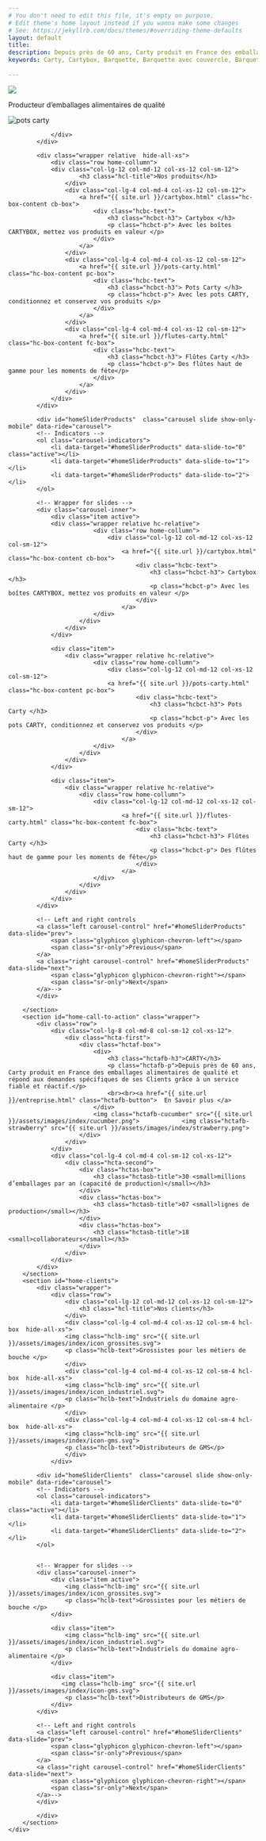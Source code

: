 ```yaml
---
# You don't need to edit this file, it's empty on purpose.
# Edit theme's home layout instead if you wanna make some changes
# See: https://jekyllrb.com/docs/themes/#overriding-theme-defaults
layout: default
title: 
description: Depuis près de 60 ans, Carty produit en France des emballages alimentaires de qualité et répond aux demandes spécifiques de ses Clients grâce à un service fiable et réactif.
keywords: Carty, Cartybox, Barquette, Barquette avec couvercle, Barquette micro-ondable, Barquette alimentaire, Barquette plastique, Barquette réutilisable, Barquette polypropylène, Caissette plastique, Caissette alimentaire, Caissette micro-ondable, Caissette avec couvercle, Boîte alimentaire, Boîte micro-ondable, Boîte plastique, Boîte avec couvercle, Emballage alimentaire, Emballage plastqiue, Emballage réutilisable, Emballage micro-ondable, Emballage avec couvercle, Pots plastqiues, Ports à rillettes, Pots à miel, Pots à crème fraîche, Pots à fromage frais, Pots alimentaires, Pots polypropylène, Pots PP, Pots PS, Flûtes PS, Flûtes à champagne, Flûtes plastiques
    
---
```

<main class="page-content" aria-label="Content">
    <div id="home">
        <section class="container-fluid no-padding">
            <div class="main-banner">
                <div class="mb-text">
                    <img src="{{ site.url }}/assets/images/index/icon-diamond.svg">
                    <p class="mbt-p">
                    Producteur d’emballages
                    alimentaires de qualité
                    </p>
                </div>
            </div>
            <div class="wrapper relative hc-relative-banner">
                <div class="row home-collumn-banner">
                    <div class="col-lg-12 col-md-12 col-xs-12 col-sm-12">
                         <img src="{{ site.url }}/assets/images/potscarty-pots/explanation/potscarty-2-01.jpg" alt="pots carty">
                    </div>
                   
                </div>
            </div>

            <div class="wrapper relative  hide-all-xs">
                <div class="row home-collumn">
                <div class="col-lg-12 col-md-12 col-xs-12 col-sm-12">
                        <h3 class="hcl-title">Nos produits</h3>
                    </div>
                    <div class="col-lg-4 col-md-4 col-xs-12 col-sm-12">
                        <a href="{{ site.url }}/cartybox.html" class="hc-box-content cb-box">
                            <div class="hcbc-text">
                                <h3 class="hcbct-h3"> Cartybox </h3>
                                <p class="hcbct-p"> Avec les boîtes CARTYBOX, mettez vos produits en valeur </p>
                            </div>
                        </a>
                    </div>
                    <div class="col-lg-4 col-md-4 col-xs-12 col-sm-12">
                        <a href="{{ site.url }}/pots-carty.html" class="hc-box-content pc-box">
                            <div class="hcbc-text">
                                <h3 class="hcbct-h3"> Pots Carty </h3>
                                <p class="hcbct-p"> Avec les pots CARTY, conditionnez et conservez vos produits </p>
                            </div>
                        </a>
                    </div>
                    <div class="col-lg-4 col-md-4 col-xs-12 col-sm-12">
                        <a href="{{ site.url }}/flutes-carty.html" class="hc-box-content fc-box">
                            <div class="hcbc-text">
                                <h3 class="hcbct-h3"> Flûtes Carty </h3>
                                <p class="hcbct-p"> Des flûtes haut de gamme pour les moments de fête</p>
                            </div>
                        </a>
                    </div>
                </div>
            </div>
            
            <div id="homeSliderProducts"  class="carousel slide show-only-mobile" data-ride="carousel">
            <!-- Indicators -->
            <ol class="carousel-indicators">
                <li data-target="#homeSliderProducts" data-slide-to="0" class="active"></li>
                <li data-target="#homeSliderProducts" data-slide-to="1"></li>
                <li data-target="#homeSliderProducts" data-slide-to="2"></li>
            </ol>

            <!-- Wrapper for slides -->
            <div class="carousel-inner">
                <div class="item active">
                <div class="wrapper relative hc-relative">
                            <div class="row home-collumn">
                                <div class="col-lg-12 col-md-12 col-xs-12 col-sm-12">
                                    <a href="{{ site.url }}/cartybox.html" class="hc-box-content cb-box">
                                        <div class="hcbc-text">
                                            <h3 class="hcbct-h3"> Cartybox </h3>
                                            <p class="hcbct-p"> Avec les boîtes CARTYBOX, mettez vos produits en valeur </p>
                                        </div>
                                    </a>
                            </div>
                        </div>
                    </div>
                </div>

                <div class="item">
                    <div class="wrapper relative hc-relative">
                            <div class="row home-collumn">
                                <div class="col-lg-12 col-md-12 col-xs-12 col-sm-12">
                                <a href="{{ site.url }}/pots-carty.html" class="hc-box-content pc-box">
                                        <div class="hcbc-text">
                                            <h3 class="hcbct-h3"> Pots Carty </h3>
                                            <p class="hcbct-p"> Avec les pots CARTY, conditionnez et conservez vos produits </p>
                                        </div>
                                    </a>
                            </div>
                        </div>
                    </div>
                </div>

                <div class="item">
                    <div class="wrapper relative hc-relative">
                        <div class="row home-collumn">
                            <div class="col-lg-12 col-md-12 col-xs-12 col-sm-12">
                                    <a href="{{ site.url }}/flutes-carty.html" class="hc-box-content fc-box">
                                        <div class="hcbc-text">
                                            <h3 class="hcbct-h3"> Flûtes Carty </h3>
                                            <p class="hcbct-p"> Des flûtes haut de gamme pour les moments de fête</p>
                                        </div>
                                    </a>
                            </div>
                        </div>
                    </div>
                </div>
            </div>

            <!-- Left and right controls 
            <a class="left carousel-control" href="#homeSliderProducts" data-slide="prev">
                <span class="glyphicon glyphicon-chevron-left"></span>
                <span class="sr-only">Previous</span>
            </a>
            <a class="right carousel-control" href="#homeSliderProducts" data-slide="next">
                <span class="glyphicon glyphicon-chevron-right"></span>
                <span class="sr-only">Next</span>
            </a>-->
            </div>

        </section>
        <section id="home-call-to-action" class="wrapper">
            <div class="row">
                <div class="col-lg-8 col-md-8 col-sm-12 col-xs-12">
                    <div class="hcta-first">
                        <div class="hctaf-box">
                            <div>
                                <h3 class="hctafb-h3">CARTY</h3>
                                <p class="hctafb-p">Depuis près de 60 ans, Carty produit en France des emballages alimentaires de qualité et répond aux demandes spécifiques de ses Clients grâce à un service fiable et réactif.</p>
                                <br><br><a href="{{ site.url }}/entreprise.html" class="hctafb-button">  En Savoir plus </a>   
                            </div> 
                            <img class="hctafb-cucumber" src="{{ site.url }}/assets/images/index/cucumber.png">            <img class="hctafb-strawberry" src="{{ site.url }}/assets/images/index/strawberry.png">      
                        </div>
                    </div>
                </div> 
                <div class="col-lg-4 col-md-4 col-sm-12 col-xs-12">
                    <div class="hcta-second">
                        <div class="hctas-box">
                            <h3 class="hctasb-title">30 <small>millions d’emballages par an (capacité de production)</small></h3>
                        </div>
                        <div class="hctas-box">
                            <h3 class="hctasb-title">07 <small>lignes de production</small></h3>
                        </div>
                        <div class="hctas-box">
                            <h3 class="hctasb-title">18 <small>collaborateurs</small></h3>
                        </div>
                    </div>
                </div> 
            </div>
        </section>
        <section id="home-clients">
            <div class="wrapper">
                <div class="row">
                    <div class="col-lg-12 col-md-12 col-xs-12 col-sm-12">
                        <h3 class="hcl-title">Nos clients</h3>
                    </div>
                    <div class="col-lg-4 col-md-4 col-xs-12 col-sm-4 hcl-box  hide-all-xs">
                    <img class="hclb-img" src="{{ site.url }}/assets/images/index/icon_grossites.svg">
                    <p class="hclb-text">Grossistes pour les métiers de bouche </p>
                    </div>
                    <div class="col-lg-4 col-md-4 col-xs-12 col-sm-4 hcl-box  hide-all-xs">
                    <img class="hclb-img" src="{{ site.url }}/assets/images/index/icon_industriel.svg">
                    <p class="hclb-text">Industriels du domaine agro-alimentaire </p>   
                    </div>
                    <div class="col-lg-4 col-md-4 col-xs-12 col-sm-4 hcl-box  hide-all-xs">
                    <img class="hclb-img" src="{{ site.url }}/assets/images/index/icon-gms.svg">  
                    <p class="hclb-text">Distributeurs de GMS</p>
                    </div>                
                </div>

            <div id="homeSliderClients"  class="carousel slide show-only-mobile" data-ride="carousel">
            <!-- Indicators -->
            <ol class="carousel-indicators">
                <li data-target="#homeSliderClients" data-slide-to="0" class="active"></li>
                <li data-target="#homeSliderClients" data-slide-to="1"></li>
                <li data-target="#homeSliderClients" data-slide-to="2"></li>
            </ol>
            

            <!-- Wrapper for slides -->
            <div class="carousel-inner">
                <div class="item active">
                    <img class="hclb-img" src="{{ site.url }}/assets/images/index/icon_grossites.svg">
                    <p class="hclb-text">Grossistes pour les métiers de bouche </p>
                </div>

                <div class="item">
                    <img class="hclb-img" src="{{ site.url }}/assets/images/index/icon_industriel.svg">
                    <p class="hclb-text">Industriels du domaine agro-alimentaire </p>   
                </div>

                <div class="item">
                   <img class="hclb-img" src="{{ site.url }}/assets/images/index/icon-gms.svg">  
                    <p class="hclb-text">Distributeurs de GMS</p>
                </div>
            </div>

            <!-- Left and right controls 
            <a class="left carousel-control" href="#homeSliderClients" data-slide="prev">
                <span class="glyphicon glyphicon-chevron-left"></span>
                <span class="sr-only">Previous</span>
            </a>
            <a class="right carousel-control" href="#homeSliderClients" data-slide="next">
                <span class="glyphicon glyphicon-chevron-right"></span>
                <span class="sr-only">Next</span>
            </a>-->
            </div>

            </div>
        </section>
    </div>

    
</main>